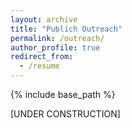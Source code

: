 ```yaml
---
layout: archive
title: "Publich Outreach"
permalink: /outreach/
author_profile: true
redirect_from:
  - /resume
---
```

{% include base_path %}

[UNDER CONSTRUCTION]
